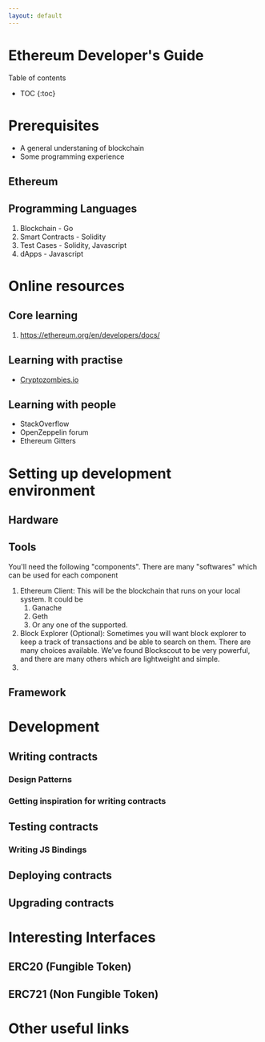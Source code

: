 ```yaml
---
layout: default
---
```

# Ethereum Developer's Guide

Table of contents
* TOC
{:toc}

# Prerequisites

- A general understaning of blockchain
- Some programming experience

## Ethereum

## Programming Languages

1. Blockchain - Go
2. Smart Contracts - Solidity
3. Test Cases - Solidity, Javascript
4. dApps - Javascript

# Online resources

## Core learning

1. https://ethereum.org/en/developers/docs/

## Learning with practise

- [Cryptozombies.io](https://cryptozombies.io)

## Learning with people

- StackOverflow
- OpenZeppelin forum
- Ethereum Gitters

# Setting up development environment

## Hardware

## Tools

You'll need the following "components". There are many "softwares" which can be used for each component

1. Ethereum Client: This will be the blockchain that runs on your local system. It could be 
   1. Ganache
   2. Geth
   3. Or any one of the supported.
2. Block Explorer (Optional): Sometimes you will want block explorer to keep a track of transactions and 
be able to search on them. There are many choices available. We've found Blockscout to be very powerful,
and there are many others which are lightweight and simple.
3. 

## Framework

# Development

## Writing contracts

### Design Patterns

### Getting inspiration for writing contracts

## Testing contracts

### Writing JS Bindings

## Deploying contracts

## Upgrading contracts

# Interesting Interfaces

## ERC20 (Fungible Token)

## ERC721 (Non Fungible Token)

# Other useful links